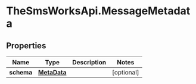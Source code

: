 # TheSmsWorksApi.MessageMetadata

## Properties
Name | Type | Description | Notes
------------ | ------------- | ------------- | -------------
**schema** | [**MetaData**](MetaData.md) |  | [optional] 


